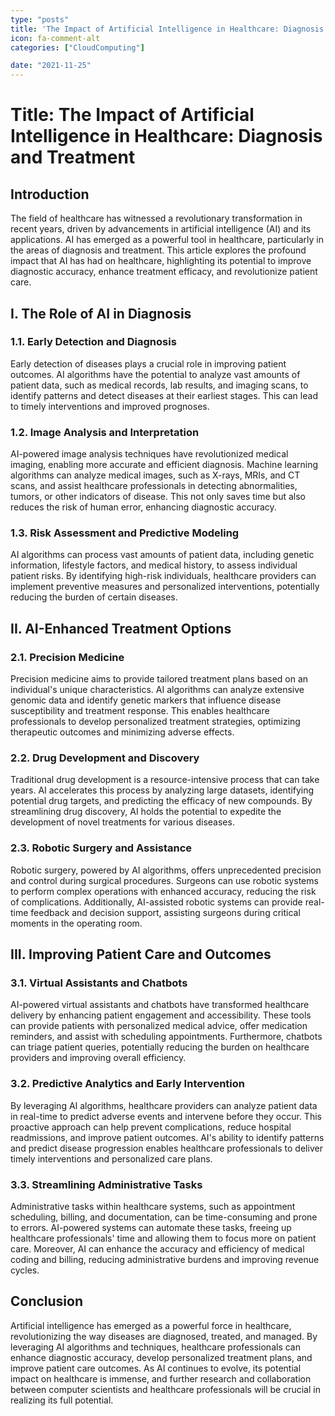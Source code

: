 ```yaml
---
type: "posts"
title: 'The Impact of Artificial Intelligence in Healthcare: Diagnosis and Treatment'
icon: fa-comment-alt
categories: ["CloudComputing"]

date: "2021-11-25"
---
```




# Title: The Impact of Artificial Intelligence in Healthcare: Diagnosis and Treatment

## Introduction
The field of healthcare has witnessed a revolutionary transformation in recent years, driven by advancements in artificial intelligence (AI) and its applications. AI has emerged as a powerful tool in healthcare, particularly in the areas of diagnosis and treatment. This article explores the profound impact that AI has had on healthcare, highlighting its potential to improve diagnostic accuracy, enhance treatment efficacy, and revolutionize patient care.

## I. The Role of AI in Diagnosis
### 1.1. Early Detection and Diagnosis
Early detection of diseases plays a crucial role in improving patient outcomes. AI algorithms have the potential to analyze vast amounts of patient data, such as medical records, lab results, and imaging scans, to identify patterns and detect diseases at their earliest stages. This can lead to timely interventions and improved prognoses.

### 1.2. Image Analysis and Interpretation
AI-powered image analysis techniques have revolutionized medical imaging, enabling more accurate and efficient diagnosis. Machine learning algorithms can analyze medical images, such as X-rays, MRIs, and CT scans, and assist healthcare professionals in detecting abnormalities, tumors, or other indicators of disease. This not only saves time but also reduces the risk of human error, enhancing diagnostic accuracy.

### 1.3. Risk Assessment and Predictive Modeling
AI algorithms can process vast amounts of patient data, including genetic information, lifestyle factors, and medical history, to assess individual patient risks. By identifying high-risk individuals, healthcare providers can implement preventive measures and personalized interventions, potentially reducing the burden of certain diseases.

## II. AI-Enhanced Treatment Options
### 2.1. Precision Medicine
Precision medicine aims to provide tailored treatment plans based on an individual's unique characteristics. AI algorithms can analyze extensive genomic data and identify genetic markers that influence disease susceptibility and treatment response. This enables healthcare professionals to develop personalized treatment strategies, optimizing therapeutic outcomes and minimizing adverse effects.

### 2.2. Drug Development and Discovery
Traditional drug development is a resource-intensive process that can take years. AI accelerates this process by analyzing large datasets, identifying potential drug targets, and predicting the efficacy of new compounds. By streamlining drug discovery, AI holds the potential to expedite the development of novel treatments for various diseases.

### 2.3. Robotic Surgery and Assistance
Robotic surgery, powered by AI algorithms, offers unprecedented precision and control during surgical procedures. Surgeons can use robotic systems to perform complex operations with enhanced accuracy, reducing the risk of complications. Additionally, AI-assisted robotic systems can provide real-time feedback and decision support, assisting surgeons during critical moments in the operating room.

## III. Improving Patient Care and Outcomes
### 3.1. Virtual Assistants and Chatbots
AI-powered virtual assistants and chatbots have transformed healthcare delivery by enhancing patient engagement and accessibility. These tools can provide patients with personalized medical advice, offer medication reminders, and assist with scheduling appointments. Furthermore, chatbots can triage patient queries, potentially reducing the burden on healthcare providers and improving overall efficiency.

### 3.2. Predictive Analytics and Early Intervention
By leveraging AI algorithms, healthcare providers can analyze patient data in real-time to predict adverse events and intervene before they occur. This proactive approach can help prevent complications, reduce hospital readmissions, and improve patient outcomes. AI's ability to identify patterns and predict disease progression enables healthcare professionals to deliver timely interventions and personalized care plans.

### 3.3. Streamlining Administrative Tasks
Administrative tasks within healthcare systems, such as appointment scheduling, billing, and documentation, can be time-consuming and prone to errors. AI-powered systems can automate these tasks, freeing up healthcare professionals' time and allowing them to focus more on patient care. Moreover, AI can enhance the accuracy and efficiency of medical coding and billing, reducing administrative burdens and improving revenue cycles.

## Conclusion
Artificial intelligence has emerged as a powerful force in healthcare, revolutionizing the way diseases are diagnosed, treated, and managed. By leveraging AI algorithms and techniques, healthcare professionals can enhance diagnostic accuracy, develop personalized treatment plans, and improve patient care outcomes. As AI continues to evolve, its potential impact on healthcare is immense, and further research and collaboration between computer scientists and healthcare professionals will be crucial in realizing its full potential.